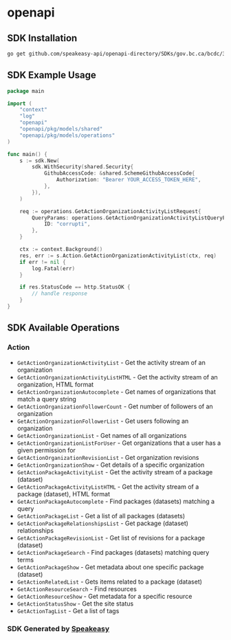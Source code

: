 # openapi

<!-- Start SDK Installation -->
## SDK Installation

```bash
go get github.com/speakeasy-api/openapi-directory/SDKs/gov.bc.ca/bcdc/3.0.1/go
```
<!-- End SDK Installation -->

## SDK Example Usage
<!-- Start SDK Example Usage -->
```go
package main

import (
    "context"
    "log"
    "openapi"
    "openapi/pkg/models/shared"
    "openapi/pkg/models/operations"
)

func main() {
    s := sdk.New(
        sdk.WithSecurity(shared.Security{
            GithubAccessCode: &shared.SchemeGithubAccessCode{
                Authorization: "Bearer YOUR_ACCESS_TOKEN_HERE",
            },
        }),
    )

    req := operations.GetActionOrganizationActivityListRequest{
        QueryParams: operations.GetActionOrganizationActivityListQueryParams{
            ID: "corrupti",
        },
    }

    ctx := context.Background()
    res, err := s.Action.GetActionOrganizationActivityList(ctx, req)
    if err != nil {
        log.Fatal(err)
    }

    if res.StatusCode == http.StatusOK {
        // handle response
    }
}
```
<!-- End SDK Example Usage -->

<!-- Start SDK Available Operations -->
## SDK Available Operations


### Action

* `GetActionOrganizationActivityList` - Get the activity stream of an organization
* `GetActionOrganizationActivityListHTML` - Get the activity stream of an organization, HTML format
* `GetActionOrganizationAutocomplete` - Get names of organizations that match a query string
* `GetActionOrganizationFollowerCount` - Get number of followers of an organization
* `GetActionOrganizationFollowerList` - Get users following an organization
* `GetActionOrganizationList` - Get names of all organizations
* `GetActionOrganizationListForUser` - Get organizations that a user has a given permission for
* `GetActionOrganizationRevisionList` - Get organization revisions
* `GetActionOrganizationShow` - Get details of a specific organization
* `GetActionPackageActivityList` - Get the activity stream of a package (dataset)
* `GetActionPackageActivityListHTML` - Get the activity stream of a package (dataset), HTML format
* `GetActionPackageAutocomplete` - Find packages (datasets) matching a query
* `GetActionPackageList` - Get a list of all packages (datasets)
* `GetActionPackageRelationshipsList` - Get package (dataset) relationships
* `GetActionPackageRevisionList` - Get list of revisions for a package (dataset)
* `GetActionPackageSearch` - Find packages (datasets) matching query terms
* `GetActionPackageShow` - Get metadata about one specific package (dataset)
* `GetActionRelatedList` - Gets items related to a package (dataset)
* `GetActionResourceSearch` - Find resources
* `GetActionResourceShow` - Get metadata for a specific resource
* `GetActionStatusShow` - Get the site status
* `GetActionTagList` - Get a list of tags
<!-- End SDK Available Operations -->

### SDK Generated by [Speakeasy](https://docs.speakeasyapi.dev/docs/using-speakeasy/client-sdks)
